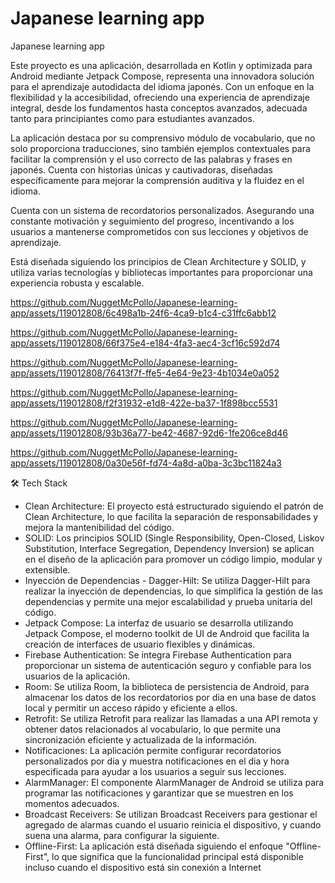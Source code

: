 # Japanese learning app
Japanese learning app

Este proyecto es una aplicación, desarrollada en Kotlin y optimizada para Android mediante Jetpack Compose, representa una innovadora solución para el aprendizaje autodidacta del idioma japonés. Con un enfoque en la flexibilidad y la accesibilidad, ofreciendo una experiencia de aprendizaje integral, desde los fundamentos hasta conceptos avanzados, adecuada tanto para principiantes como para estudiantes avanzados.

La aplicación destaca por su comprensivo módulo de vocabulario, que no solo proporciona traducciones, sino también ejemplos contextuales para facilitar la comprensión y el uso correcto de las palabras y frases en japonés. Cuenta con historias únicas y cautivadoras, diseñadas específicamente para mejorar la comprensión auditiva y la fluidez en el idioma.

Cuenta con un sistema de recordatorios personalizados. Asegurando una constante motivación y seguimiento del progreso, incentivando a los usuarios a mantenerse comprometidos con sus lecciones y objetivos de aprendizaje.

Está diseñada siguiendo los principios de Clean Architecture y SOLID, y utiliza varias tecnologías y bibliotecas importantes para proporcionar una experiencia robusta y escalable.



https://github.com/NuggetMcPollo/Japanese-learning-app/assets/119012808/6c498a1b-24f6-4ca9-b1c4-c31ffc6abb12

https://github.com/NuggetMcPollo/Japanese-learning-app/assets/119012808/66f375e4-e184-4fa3-aec4-3cf16c592d74

https://github.com/NuggetMcPollo/Japanese-learning-app/assets/119012808/76413f7f-ffe5-4e64-9e23-4b1034e0a052

https://github.com/NuggetMcPollo/Japanese-learning-app/assets/119012808/f2f31932-e1d8-422e-ba37-1f898bcc5531

https://github.com/NuggetMcPollo/Japanese-learning-app/assets/119012808/93b36a77-be42-4687-92d6-1fe206ce8d46

https://github.com/NuggetMcPollo/Japanese-learning-app/assets/119012808/0a30e56f-fd74-4a8d-a0ba-3c3bc11824a3



🛠 Tech Stack

* Clean Architecture: El proyecto está estructurado siguiendo el patrón de Clean Architecture, lo que facilita la separación de responsabilidades y mejora la mantenibilidad del código.
* SOLID: Los principios SOLID (Single Responsibility, Open-Closed, Liskov Substitution, Interface Segregation, Dependency Inversion) se aplican en el diseño de la aplicación para promover un código limpio, modular y extensible.
* Inyección de Dependencias - Dagger-Hilt: Se utiliza Dagger-Hilt para realizar la inyección de dependencias, lo que simplifica la gestión de las dependencias y permite una mejor escalabilidad y prueba unitaria del código.
* Jetpack Compose: La interfaz de usuario se desarrolla utilizando Jetpack Compose, el moderno toolkit de UI de Android que facilita la creación de interfaces de usuario flexibles y dinámicas.
* Firebase Authentication: Se integra Firebase Authentication para proporcionar un sistema de autenticación seguro y confiable para los usuarios de la aplicación.
* Room: Se utiliza Room, la biblioteca de persistencia de Android, para almacenar los datos de los recordatorios por dia en una base de datos local y permitir un acceso rápido y eficiente a ellos.
* Retrofit: Se utiliza Retrofit para realizar las llamadas a una API remota y obtener datos relacionados al vocabulario, lo que permite una sincronización eficiente y actualizada de la información.
* Notificaciones: La aplicación permite configurar recordatorios personalizados por dia y muestra notificaciones en el dia y hora especificada para ayudar a los usuarios a seguir sus lecciones.
* AlarmManager: El componente AlarmManager de Android se utiliza para programar las notificaciones y garantizar que se muestren en los momentos adecuados.
* Broadcast Receivers: Se utilizan Broadcast Receivers para gestionar el agregado de alarmas cuando el usuario reinicia el dispositivo, y cuando suena una alarma, para configurar la siguiente.
* Offline-First: La aplicación está diseñada siguiendo el enfoque "Offline-First", lo que significa que la funcionalidad principal está disponible incluso cuando el dispositivo está sin conexión a Internet
